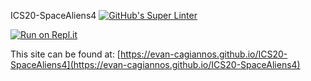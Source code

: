 ICS20-SpaceAliens4
[![GitHub's Super Linter](https://github.com/evan-cagiannos/ICS20-SpaceAliens4/workflows/GitHub's%20Super%20Linter/badge.svg)](https://github.com/evan-cagiannos/ICS20-SpaceAliens4/actions)

[![Run on Repl.it](https://repl.it/badge/github/evan-cagiannos/ICS20-SpaceAliens4)](https://repl.it/github/evan-cagiannos/ICS20-SpaceAliens4)

This site can be found at: [https://evan-cagiannos.github.io/ICS20-SpaceAliens4](https://evan-cagiannos.github.io/ICS20-SpaceAliens4)
